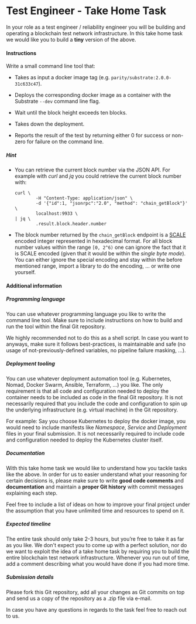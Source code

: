 # Test Engineer - Take Home Task


In your role as a test engineer / reliability engineer you will be building and
operating a blockchain test network infrastructure. In this take home task we
would like you to build a **tiny** version of the above.


#### Instructions

Write a small command line tool that:

- Takes as input a docker image tag (e.g. `parity/substrate:2.0.0-31c633c47`).

- Deploys the corresponding docker image as a container with the Substrate
  `--dev` command line flag.

- Wait until the block height exceeds ten blocks.

- Takes down the deployment.

- Reports the result of the test by returning either 0 for success or non-zero
  for failure on the command line.


##### Hint

- You can retrieve the current block number via the JSON API. For example with
  *curl* and *jq* you could retrieve the current block number with:

  ```shell
  curl \
          -H "Content-Type: application/json" \
          -d '{"id":1, "jsonrpc":"2.0", "method": "chain_getBlock"}' \
          localhost:9933 \
  | jq \
          .result.block.header.number
  ```

- The block number returned by the `chain_getBlock` endpoint is a [SCALE][1]
  encoded integer represented in hexadecimal format. For all block number values
  within the range `[0, 2^6)` one can ignore the fact that it is SCALE encoded
  (given that it would be within the *single byte mode*). You can either ignore
  the special encoding and stay within the before mentioned range, import a
  library to do the encoding, ... or write one yourself.


#### Additional information

##### Programming language

You can use whatever programming language you like to write the command line
tool. Make sure to include instructions on how to build and run the tool within
the final Git repository.

We highly recommended not to do this as a shell script. In case you want to
anyways, make sure it follows best-practices, is maintainable and safe (no usage
of not-previously-defined variables, no pipeline failure masking, ...).


##### Deployment tooling

You can use whatever deployment automation tool (e.g. Kubernetes, Nomad, Docker
Swarm, Ansible, Terraform, ...) you like. The only requirement is that all code
and configuration needed to deploy the container needs to be included as code in
the final Git repository. It is not necessarily required that you include the
code and configuration to spin up the underlying infrastructure (e.g. virtual
machine) in the Git repository.

For example: Say you choose Kubernetes to deploy the docker image, you would
need to include manifests like *Namespace*, *Service* and *Deployment* files in
your final submission. It is not necessarily required to include code and
configuration needed to deploy the Kubernetes cluster itself.


##### Documentation

With this take home task we would like to understand how you tackle tasks like
the above. In order for us to easier understand what your reasoning for certain
decisions is, please make sure to write **good code comments** and
**documentation** and maintain a **proper Git history** with commit messages
explaining each step.

Feel free to include a list of ideas on how to improve your final project under
the assumption that you have unlimited time and resources to spend on it.


##### Expected timeline

The entire task should only take 2-3 hours, but you’re free to take it as far as
you like. We don't expect you to come up with a perfect solution, nor do we want
to exploit the idea of a take home task by requiring you to build the entire
blockchain test network infrastructure. Whenever you run out of time, add a
comment describing what you would have done if you had more time.


##### Submission details

Please fork this Git repository, add all your changes as Git commits on top and
send us a copy of the repository as a .zip file via e-mail.


In case you have any questions in regards to the task feel free to reach out to
us.

[1]: https://substrate.dev/docs/en/overview/low-level-data-format#compact-general-integers

